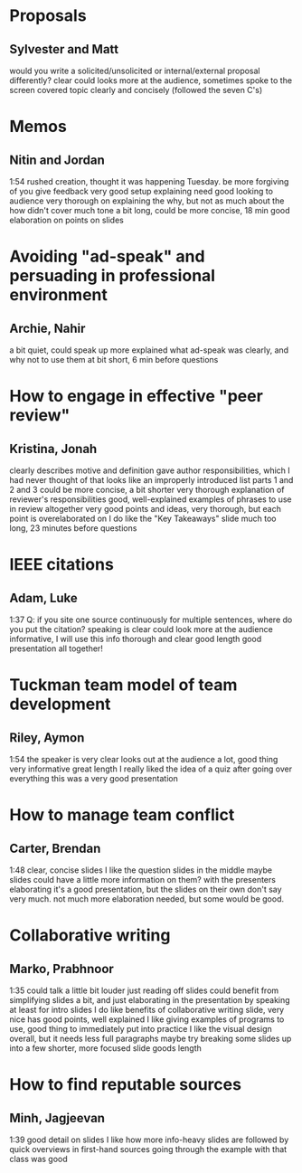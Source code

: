 
# Proposals
## Sylvester and Matt

would you write a solicited/unsolicited or internal/external proposal differently?
clear
could looks more at the audience, sometimes spoke to the screen
covered topic clearly and concisely (followed the seven C's)

# Memos
## Nitin and Jordan
1:54
rushed creation, thought it was happening Tuesday. be more forgiving of you give feedback
very good setup explaining need
good looking to audience 
very thorough on explaining the why, but not as much about the how
didn't cover much tone
a bit long, could be more concise, 18 min
good elaboration on points on slides



# Avoiding "ad-speak" and persuading in professional environment
## Archie, Nahir

a bit  quiet, could speak up more
explained what ad-speak was clearly, and why not to use them
at bit short, 6 min before questions

# How to engage in effective "peer review"
## Kristina, Jonah

clearly describes motive and definition
gave author responsibilities, which I had never thought of
that looks like an improperly introduced list
parts 1 and 2 and 3 could be more concise, a bit shorter
very thorough explanation of reviewer's responsibilities
good, well-explained examples of phrases to use in review
altogether very good points and ideas, very thorough, but each point is overelaborated on
I do like the "Key Takeaways" slide
much too long, 23 minutes before questions





# IEEE citations
## Adam, Luke
1:37
Q: if you site one source continuously for multiple sentences, where do you put the citation?
speaking is clear
could look more at the audience
informative, I will use this info
thorough and clear
good length
good presentation all together!

# Tuckman team model of team development
## Riley, Aymon

1:54
the speaker is very clear
looks out at the audience a lot, good thing
very informative
great length
I really liked the idea of a quiz after going over everything
this was a very good presentation




# How to manage team conflict
## Carter, Brendan
1:48
clear, concise slides
I like the question slides in the middle
maybe slides could have a little more information on them? with the presenters elaborating it's a good presentation, but the slides on their own don't say very much. not much more elaboration needed, but some would be good.

# Collaborative writing
## Marko, Prabhnoor
1:35
could talk a little bit louder
just reading off slides
could benefit from simplifying slides a bit, and just elaborating in the presentation by speaking
at least for intro slides
I do like benefits of collaborative writing slide, very nice
has good points, well explained
I like giving examples of programs to use, good thing to immediately put into practice
I like the visual design overall, but it needs less full paragraphs
maybe try breaking some slides up into a few shorter, more focused slide
goods length

# How to find reputable sources
## Minh, Jagjeevan
1:39
good detail on slides
I like how more info-heavy slides are followed by quick overviews in first-hand sources
going through the example with that class was good
		